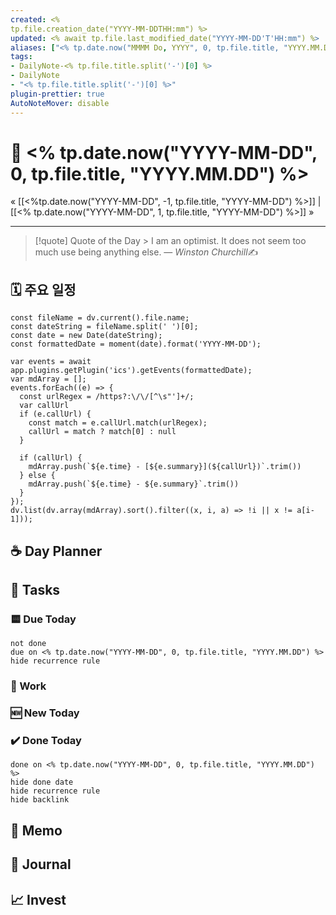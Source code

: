```yaml
---
created: <%
tp.file.creation_date("YYYY-MM-DDTHH:mm") %>
updated: <% await tp.file.last_modified_date("YYYY-MM-DD'T'HH:mm") %>
aliases: ["<% tp.date.now("MMMM Do, YYYY", 0, tp.file.title, "YYYY.MM.DD") %>","<% tp.date.now("MMMM D, YYYY", 0, tp.file.title, "YYYY.MM.DD") %>","<% tp.date.now("MMM D, YYYY", 0, tp.file.title, "YYYY.MM.DD") %>","<% tp.date.now("MMM. D, YYYY", 0, tp.file.title, "YYYY.MM.DD") %>","<% tp.date.now("M/D/YYYY", 0, tp.file.title, "YYYY.MM.DD") %>","<% tp.date.now("M-D-YYYY", 0, tp.file.title, "YYYY.MM.DD") %>","<% tp.date.now("YYYY-MM-DD", 0, tp.file.title, "YYYY.MM.DD") %>","<% tp.date.now("M.D.YYYY", 0, tp.file.title, "YYYY.MM.DD") %>",]
tags:
- DailyNote-<% tp.file.title.split('-')[0] %>
- DailyNote
- "<% tp.file.title.split('-')[0] %>"
plugin-prettier: true
AutoNoteMover: disable
---
```


# 📆 <% tp.date.now("YYYY-MM-DD", 0, tp.file.title, "YYYY.MM.DD") %>

« [[<%tp.date.now("YYYY-MM-DD", -1, tp.file.title, "YYYY-MM-DD") %>]] | [[<% tp.date.now("YYYY-MM-DD", 1, tp.file.title, "YYYY-MM-DD") %>]] »

---

>[!quote] Quote of the Day
	> I am an optimist. It does not seem too much use being anything else.
> &mdash; <cite>Winston Churchill</cite>✍️

## 🗓️ 주요 일정

```dataviewjs
const fileName = dv.current().file.name;
const dateString = fileName.split(' ')[0];
const date = new Date(dateString);
const formattedDate = moment(date).format('YYYY-MM-DD');

var events = await app.plugins.getPlugin('ics').getEvents(formattedDate);
var mdArray = [];
events.forEach((e) => {
  const urlRegex = /https?:\/\/[^\s"']+/;
  var callUrl
  if (e.callUrl) {
    const match = e.callUrl.match(urlRegex);
    callUrl = match ? match[0] : null
  }

  if (callUrl) {
    mdArray.push(`${e.time} - [${e.summary}](${callUrl})`.trim())
  } else {
    mdArray.push(`${e.time} - ${e.summary}`.trim())
  }
});
dv.list(dv.array(mdArray).sort().filter((x, i, a) => !i || x != a[i-1]));
```

## ☕ Day Planner


## 📝 Tasks

### 🟨 Due Today

```tasks
not done
due on <% tp.date.now("YYYY-MM-DD", 0, tp.file.title, "YYYY.MM.DD") %>
hide recurrence rule
```

###  📔 Work


### 🆕 New Today


### ✔️ Done Today

```tasks
done on <% tp.date.now("YYYY-MM-DD", 0, tp.file.title, "YYYY.MM.DD") %>
hide done date
hide recurrence rule
hide backlink
```

## 📔 Memo


## 📝 Journal


## 📈  Invest
